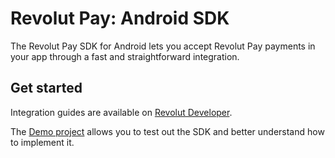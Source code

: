 # Revolut Pay: Android SDK

The Revolut Pay SDK for Android lets you accept Revolut Pay payments in your app through a fast and straightforward integration.

## Get started
Integration guides are available on [Revolut Developer](https://developer.revolut.com/docs/accept-payments/tutorials/accept-payments-via-revolut-pay2/android).


The [Demo project](demo) allows you to test out the SDK and better understand how to implement it.